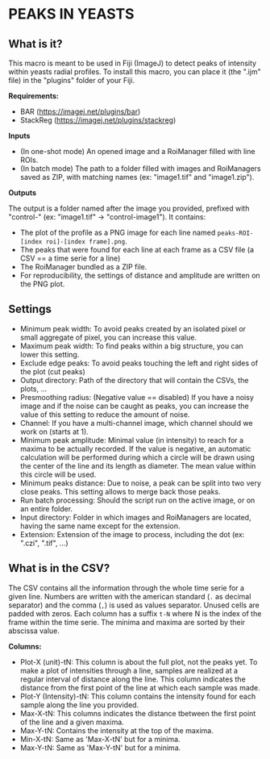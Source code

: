 # PEAKS IN YEASTS

## What is it?

This macro is meant to be used in Fiji (ImageJ) to detect peaks of intensity within yeasts radial profiles.
To install this macro, you can place it (the ".ijm" file) in the "plugins" folder of your Fiji.

**Requirements:**
- BAR (https://imagej.net/plugins/bar)
- StackReg (https://imagej.net/plugins/stackreg)

**Inputs**

- (In one-shot mode) An opened image and a RoiManager filled with line ROIs.
- (In batch mode) The path to a folder filled with images and RoiManagers saved as ZIP, with matching names (ex: "image1.tif" and "image1.zip").

**Outputs**

The output is a folder named after the image you provided, prefixed with "control-" (ex: "image1.tif" -> "control-image1").
It contains:
- The plot of the profile as a PNG image for each line named `peaks-ROI-[index roi]-[index frame].png`.
- The peaks that were found for each line at each frame as a CSV file (a CSV == a time serie for a line)
- The RoiManager bundled as a ZIP file.
- For reproducibility, the settings of distance and amplitude are written on the PNG plot.

## Settings

- Minimum peak width: To avoid peaks created by an isolated pixel or small aggregate of pixel, you can increase this value.
- Maximum peak width: To find peaks within a big structure, you can lower this setting.
- Exclude edge peaks: To avoid peaks touching the left and right sides of the plot (cut peaks)
- Output directory: Path of the directory that will contain the CSVs, the plots, ...
- Presmoothing radius: (Negative value == disabled) If you have a noisy image and if the noise can be caught as peaks, you can increase the value of this setting to reduce the amount of noise.
- Channel: If you have a multi-channel image, which channel should we work on (starts at 1).
- Minimum peak amplitude: Minimal value (in intensity) to reach for a maxima to be actually recorded. If the value is negative, an automatic calculation will be performed during which a circle will be drawn using the center of the line and its length as diameter. The mean value within this circle will be used.
- Minimum peaks distance: Due to noise, a peak can be split into two very close peaks. This setting allows to merge back those peaks.
- Run batch processing: Should the script run on the active image, or on an entire folder.
- Input directory: Folder in which images and RoiManagers are located, having the same name except for the extension.
- Extension: Extension of the image to process, including the dot (ex: ".czi", ".tif", ...)

## What is in the CSV?

The CSV contains all the information through the whole time serie for a given line.
Numbers are written with the american standard (`.` as decimal separator) and the comma (`,`) is used as values separator.
Unused cells are padded with zeros.
Each column has a suffix `t-N` where N is the index of the frame within the time serie.
The minima and maxima are sorted by their abscissa value.

**Columns:**

- Plot-X (unit)-tN: This column is about the full plot, not the peaks yet. To make a plot of intensities through a line, samples are realized at a regular interval of distance along the line. This column indicates the distance from the first point of the line at which each sample was made.
- Plot-Y (Intensity)-tN: This column contains the intensity found for each sample along the line you provided.
- Max-X-tN: This columns indicates the distance tbetween the first point of the line and a given maxima.
- Max-Y-tN: Contains the intensity at the top of the maxima.
- Min-X-tN: Same as 'Max-X-tN' but for a minima.
- Max-Y-tN: Same as 'Max-Y-tN' but for a minima.

